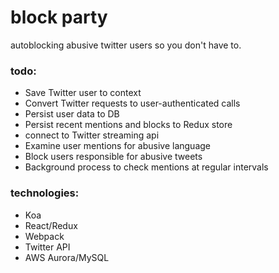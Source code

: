 # block party

autoblocking abusive twitter users so you don't have to.

### todo:
- Save Twitter user to context
- Convert Twitter requests to user-authenticated calls
- Persist user data to DB
- Persist recent mentions and blocks to Redux store
- connect to Twitter streaming api
- Examine user mentions for abusive language
- Block users responsible for abusive tweets
- Background process to check mentions at regular intervals

### technologies:
- Koa
- React/Redux
- Webpack
- Twitter API
- AWS Aurora/MySQL